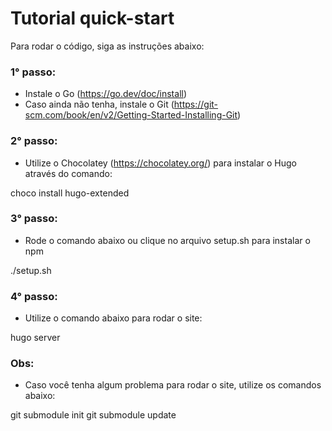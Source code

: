 # Tutorial quick-start

Para rodar o código, siga as instruções abaixo:

### 1° passo: 

- Instale o Go (https://go.dev/doc/install)
- Caso ainda não tenha, instale o Git (https://git-scm.com/book/en/v2/Getting-Started-Installing-Git)

### 2° passo:

- Utilize o Chocolatey (https://chocolatey.org/) para instalar o Hugo através do comando:

choco install hugo-extended

### 3° passo:

- Rode o comando abaixo ou clique no arquivo setup.sh para instalar o npm

./setup.sh

### 4° passo:

- Utilize o comando abaixo para rodar o site:

hugo server

### Obs:

- Caso você tenha algum problema para rodar o site, utilize os comandos abaixo:

git submodule init
git submodule update